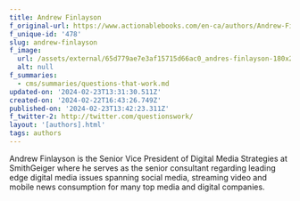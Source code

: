 ```yaml
---
title: Andrew Finlayson
f_original-url: https://www.actionablebooks.com/en-ca/authors/Andrew-Finlayson/
f_unique-id: '478'
slug: andrew-finlayson
f_image:
  url: /assets/external/65d779ae7e3af15715d66ac0_andres-finlayson-180x220.png
  alt: null
f_summaries:
  - cms/summaries/questions-that-work.md
updated-on: '2024-02-23T13:31:30.511Z'
created-on: '2024-02-22T16:43:26.749Z'
published-on: '2024-02-23T13:42:23.311Z'
f_twitter-2: http://twitter.com/questionswork/
layout: '[authors].html'
tags: authors
---
```


Andrew Finlayson is the Senior Vice President of Digital Media Strategies at SmithGeiger where he serves as the senior consultant regarding leading edge digital media issues spanning social media, streaming video and mobile news consumption for many top media and digital companies.
